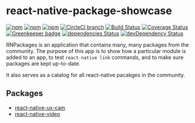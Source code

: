 # react-native-package-showcase

[![npm](https://img.shields.io/npm/v/react-native-package-showcase.svg)](https://www.npmjs.com/package/react-native-package-showcase)
[![npm](https://img.shields.io/npm/dt/react-native-package-showcase.svg)](https://www.npmjs.com/package/react-native-package-showcase)
[![npm](https://img.shields.io/npm/l/react-native-package-showcase.svg)](https://github.com/negativetwelve/react-native-package-showcase/blob/master/LICENSE)
[![CircleCI branch](https://img.shields.io/circleci/project/github/negativetwelve/react-native-package-showcase/master.svg)](https://circleci.com/gh/negativetwelve/react-native-package-showcase)
[![Build Status](https://travis-ci.org/negativetwelve/react-native-package-showcase.svg?branch=master)](https://travis-ci.org/negativetwelve/react-native-package-showcase)
[![Coverage Status](https://coveralls.io/repos/github/negativetwelve/react-native-package-showcase/badge.svg?branch=master)](https://coveralls.io/github/negativetwelve/react-native-package-showcase?branch=master)
[![Greenkeeper badge](https://badges.greenkeeper.io/negativetwelve/react-native-package-showcase.svg)](https://greenkeeper.io/)
[![dependencies Status](https://david-dm.org/negativetwelve/react-native-package-showcase/master/status.svg)](https://david-dm.org/negativetwelve/react-native-package-showcase/master)
[![devDependency Status](https://david-dm.org/negativetwelve/react-native-package-showcase/master/dev-status.svg)](https://david-dm.org/negativetwelve/react-native-package-showcase/master#info=devDependencies)

RNPackages is an application that contains many, many packages from the community. The purpose of this app is to show how a particular module is added to an app, to test `react-native link` commands, and to make sure packages are kept up-to-date.

It also serves as a catalog for all react-native pacakges in the community.

## Packages

* [react-native-ux-cam](https://github.com/negativetwelve/react-native-ux-cam)
* [react-native-video](https://github.com/react-native-community/react-native-video)
